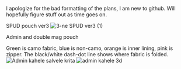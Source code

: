 I apologize for the bad formatting of the plans, I am new to github. Will hopefully figure stuff out as time goes on.

SPUD pouch ver3
![3-ne SPUD ver3 (1)](https://github.com/b0bTHEbilder/Patterns/assets/132055706/1969da75-dfb5-4e29-ada8-d5b9f4d3faf0)

Admin and double mag pouch

Green is camo fabric, blue is non-camo, orange is inner lining, pink is zipper. The black/white dash-dot line shows where fabric is folded.
![Admin kahele salvele krita](https://github.com/b0bTHEbilder/Patterns/assets/132055706/05d2a55c-ea2b-4aa7-b8c8-1f85341bfb2a)
![admin kahele 3d](https://github.com/b0bTHEbilder/Patterns/assets/132055706/3b64b094-9090-479b-8672-37fd61ac97da)
